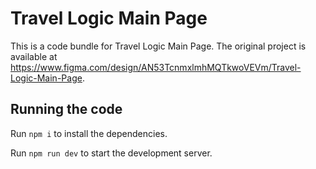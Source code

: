 
  # Travel Logic Main Page

  This is a code bundle for Travel Logic Main Page. The original project is available at https://www.figma.com/design/AN53TcnmxlmhMQTkwoVEVm/Travel-Logic-Main-Page.

  ## Running the code

  Run `npm i` to install the dependencies.

  Run `npm run dev` to start the development server.
  